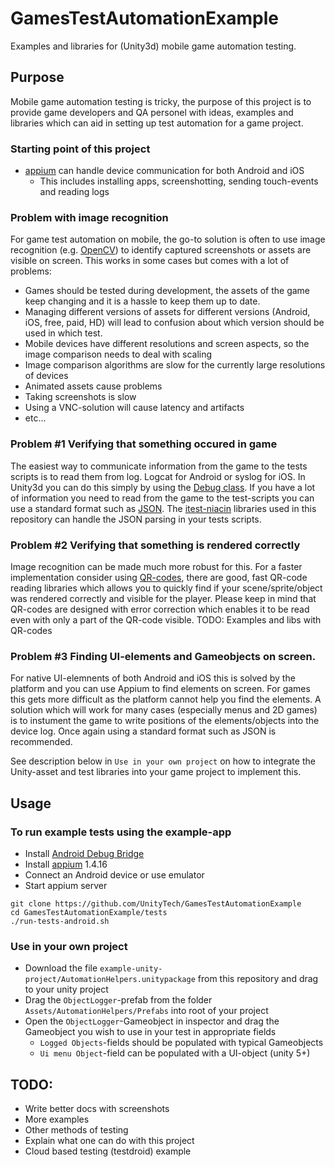 # GamesTestAutomationExample
Examples and libraries for (Unity3d) mobile game automation testing.

## Purpose
Mobile game automation testing is tricky, the purpose of this project is to provide game developers and QA personel with ideas, examples and libraries which can aid in setting up test automation for a game project.

### Starting point of this project
- [appium](http://appium.io/) can handle device communication for both Android and iOS
  - This includes installing apps, screenshotting, sending touch-events and reading logs

### Problem with image recognition
For game test automation on mobile, the go-to solution is often to use image recognition (e.g. [OpenCV](http://opencv.org/)) to identify captured screenshots or assets are visible on screen. This works in some cases but comes with a lot of problems:
- Games should be tested during development, the assets of the game keep changing and it is a hassle to keep them up to date.
- Managing different versions of assets for different versions (Android, iOS, free, paid, HD) will lead to confusion about which version should be used in which test.
- Mobile devices have different resolutions and screen aspects, so the image comparison needs to deal with scaling
- Image comparison algorithms are slow for the currently large resolutions of devices
- Animated assets cause problems
- Taking screenshots is slow
- Using a VNC-solution will cause latency and artifacts
- etc...

### Problem #1 Verifying that something occured in game
The easiest way to communicate information from the game to the tests scripts is to read them from log. Logcat for Android or syslog for iOS. In Unity3d you can do this simply by using the [Debug class](http://docs.unity3d.com/ScriptReference/Debug.Log.html). If you have a lot of information you need to read from the game to the test-scripts you can use a standard format such as [JSON](https://en.wikipedia.org/wiki/JSON). The [itest-niacin](github.com/Applifier/itest-niacin) libraries used in this repository can handle the JSON parsing in your tests scripts.

### Problem #2 Verifying that something is rendered correctly
Image recognition can be made much more robust for this. For a faster implementation consider using [QR-codes](https://en.wikipedia.org/wiki/QR_code), there are good, fast QR-code reading libraries which allows you to quickly find if your scene/sprite/object was rendered correctly and visible for the player. Please keep in mind that QR-codes are designed with error correction which enables it to be read even with only a part of the QR-code visible.
TODO: Examples and libs with QR-codes

### Problem #3 Finding UI-elements and Gameobjects on screen.
For native UI-elemnents of both Android and iOS this is solved by the platform and you can use Appium to find elements on screen. For games this gets more difficult as the platform cannot help you find the elements. 
A solution which will work for many cases (especially menus and 2D games) is to instument the game to write positions of the elements/objects into the device log. Once again using a standard format such as JSON is recommended. 

See description below in `Use in your own project` on how to integrate the Unity-asset and test libraries into your game project to implement this.

## Usage
### To run example tests using the example-app
- Install [Android Debug Bridge](http://developer.android.com/tools/help/adb.html)
- Install [appium](http://appium.io/) 1.4.16
- Connect an Android device or use emulator
- Start appium server

```
git clone https://github.com/UnityTech/GamesTestAutomationExample
cd GamesTestAutomationExample/tests
./run-tests-android.sh
```

### Use in your own project
- Download the file `example-unity-project/AutomationHelpers.unitypackage` from this repository and drag to your unity project
- Drag the `ObjectLogger`-prefab from the folder `Assets/AutomationHelpers/Prefabs` into root of your project
- Open the `ObjectLogger`-Gameobject in inspector and drag the Gameobject you wish to use in your test in appropriate fields
  - `Logged Objects`-fields should be populated with typical Gameobjects
  - `Ui menu Object`-field can be populated with a UI-object (unity 5+)

## TODO: 
- Write better docs with screenshots
- More examples
- Other methods of testing
- Explain what one can do with this project
- Cloud based testing (testdroid) example
